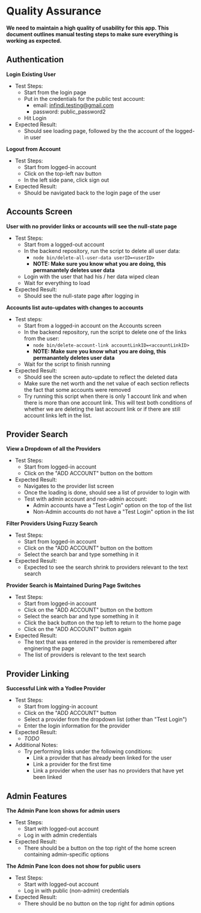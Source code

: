 # Quality Assurance

**We need to maintain a high quality of usability for this app. This document outlines
manual testing steps to make sure everything is working as expected.**

## Authentication

**Login Existing User**
- Test Steps:
  - Start from the login page
  - Put in the credentials for the public test account:
    - email: infindi.testing@gmail.com
    - password: public_password2
  - Hit Login
- Expected Result:
  - Should see loading page, followed by the the account of the logged-in user

**Logout from Account**
- Test Steps:
  - Start from logged-in account
  - Click on the top-left nav button
  - In the left side pane, click sign out
- Expected Result:
  - Should be navigated back to the login page of the user
 
 ## Accounts Screen
 
 **User with no provider links or accounts will see the null-state page**
 - Test Steps:
   - Start from a logged-out account
   - In the backend repository, run the script to delete all user data:
     - `node bin/delete-all-user-data userID=<userID>`
     - **NOTE: Make sure you know what you are doing, this permanantely deletes user data**
   - Login with the user that had his / her data wiped clean
   - Wait for everything to load
 - Expected Result:
   - Should see the null-state page after logging in

**Accounts list auto-updates with changes to accounts**
- Test steps:
  - Start from a logged-in account on the Accounts screen
  - In the backend repository, run the script to delete one of the links from the user:
    - `node bin/delete-account-link accountLinkID=<accountLinkID>`
    - **NOTE: Make sure you know what you are doing, this permanantely deletes user data**
  - Wait for the script to finish running
- Expected Result:
  - Should see the screen auto-update to reflect the deleted data
  - Make sure the net worth and the net value of each section reflects the fact that some accounts were removed
  - Try running this script when there is only 1 account link and when there is more than one account link. This will test both conditions of whether we are deleting the last account link or if there are still account links left in the list.

 ## Provider Search
 
 **View a Dropdown of all the Providers**
 - Test Steps:
   - Start from logged-in account
   - Click on the "ADD ACCOUNT" button on the bottom
 - Expected Result:
   - Navigates to the provider list screen
   - Once the loading is done, should see a list of provider to login with
   - Test with admin account and non-admin account:
     - Admin accounts have a "Test Login" option on the top of the list
     - Non-Admin accounts do not have a "Test Login" option in the list

**Filter Providers Using Fuzzy Search**
- Test Steps:
  - Start from logged-in account
  - Click on the "ADD ACCOUNT" button on the bottom
  - Select the search bar and type something in it
- Expected Result:
  - Expected to see the search shrink to providers relevant to the text search

**Provider Search is Maintained During Page Switches**
- Test Steps:
  - Start from logged-in account
  - Click on the "ADD ACCOUNT" button on the bottom
  - Select the search bar and type something in it
  - Click the back button on the top left to return to the home page
  - Click on the "ADD ACCOUNT" button again
- Expected Result:
  - The text that was entered in the provider is remembered after enginering the page
  - The list of providers is relevant to the text search
  
## Provider Linking

 **Successful Link with a Yodlee Provider**
 - Test Steps:
   - Start from logging-in account
   - Click on the "ADD ACCOUNT" button
   - Select a provider from the dropdown list (other than "Test Login")
   - Enter the login information for the provider
 - Expected Result:
   - *TODO*
 - Additional Notes:
   - Try performing links under the following conditions:
     - Link a provider that has already been linked for the user
     - Link a provider for the first time
     - Link a provider when the user has no providers that have yet been linked
 
 ## Admin Features
 
**The Admin Pane Icon shows for admin users**
  - Test Steps:
    - Start with logged-out account
    - Log in with admin credentials
  - Expected Result:
    - There should be a button on the top right of the home screen containing admin-specific options

**The Admin Pane Icon does not show for public users**
  - Test Steps:
    - Start with logged-out account
    - Log in with public (non-admin) credentials
  - Expected Result:
    - There should be no button on the top right for admin options
   
